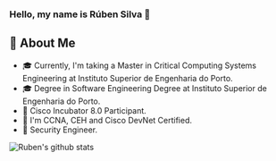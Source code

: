 ### Hello, my name is Rúben Silva 👋

## :speech_balloon: About Me

- :mortar_board: Currently, I'm taking a Master in Critical Computing Systems Engineering at Instituto Superior de Engenharia do Porto.
- :mortar_board: Degree in Software Engineering Degree at Instituto Superior de Engenharia do Porto.
- :book: Cisco Incubator 8.0 Participant.
- 📶 I'm CCNA, CEH and Cisco DevNet Certified.
- 💼 Security Engineer.

![Ruben's github stats](https://github-readme-stats.vercel.app/api?username=rubenandre&show_icons=true&theme=dracula)
